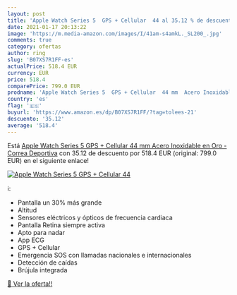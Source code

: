```yaml
---
layout: post
title: 'Apple Watch Series 5  GPS + Cellular  44 al 35.12 % de descuento'
date: 2021-01-17 20:13:22
image: 'https://m.media-amazon.com/images/I/41am-s4amkL._SL200_.jpg'
comments: true
category: ofertas
author: ring
slug: 'B07XS7R1FF-es'
actualPrice: 518.4 EUR
currency: EUR
price: 518.4
comparePrice: 799.0 EUR
prodname: 'Apple Watch Series 5  GPS + Cellular  44 mm  Acero Inoxidable en Oro - Correa Deportiva'
country: 'es'
flag: '🇪🇸'
buyurl: 'https://www.amazon.es/dp/B07XS7R1FF/?tag=tolees-21'
descuento: '35.12'
average: '518.4'
---
```


Está [Apple Watch Series 5  GPS + Cellular  44 mm  Acero Inoxidable en Oro - Correa Deportiva](https://www.amazon.es/dp/B07XS7R1FF/?tag=tolees-21) con 35.12 de descuento por 518.4 EUR (original: 799.0 EUR) en el siguiente enlace!

[![Apple Watch Series 5  GPS + Cellular  44](https://m.media-amazon.com/images/I/41am-s4amkL._SL200_.jpg)](https://www.amazon.es/dp/B07XS7R1FF/?tag=tolees-21)

ℹ️:

- Pantalla un 30% más grande
- Altitud
- Sensores eléctricos y ópticos de frecuencia cardiaca
- Pantalla Retina siempre activa
- Apto para nadar
- App ECG
- GPS + Cellular
- Emergencia SOS con llamadas nacionales e internacionales
- Detección de caídas
- Brújula integrada

[🛒 Ver la oferta!!](https://www.amazon.es/dp/B07XS7R1FF/?tag=tolees-21)
